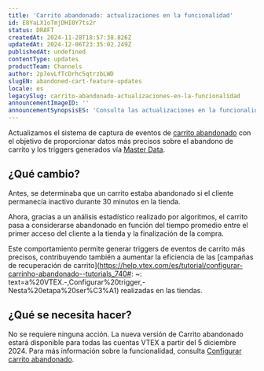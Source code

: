 ```yaml
---
title: 'Carrito abandonado: actualizaciones en la funcionalidad'
id: E8YaLX1oTmjDHI0Y7ts2r
status: DRAFT
createdAt: 2024-11-28T18:57:38.826Z
updatedAt: 2024-12-06T23:35:02.249Z
publishedAt: undefined
contentType: updates
productTeam: Channels
author: 2p7evLfTcDrhc5qtrzbLWD
slugEN: abandoned-cart-feature-updates
locale: es
legacySlug: carrito-abandonado-actualizaciones-en-la-funcionalidad
announcementImageID: ''
announcementSynopsisES: 'Consulta las actualizaciones en la funcionalidad Carrito abandonado.'
---
```


Actualizamos el sistema de captura de eventos de [carrito abandonado](https://help.vtex.com/es/tutorial/configurar-carrinho-abandonado--tutorials_740) con el objetivo de proporcionar datos más precisos sobre el abandono de carrito y los triggers generados vía [Master Data](https://help.vtex.com/pt/tutorial/master-data--4otjBnR27u4WUIciQsmkAw).  

## ¿Qué cambio?

Antes, se determinaba que un carrito estaba abandonado si el cliente permanecía inactivo durante 30 minutos en la tienda.  

Ahora, gracias a un análisis estadístico realizado por algoritmos, el carrito pasa a considerarse abandonado en función del tiempo promedio entre el primer acceso del cliente a la tienda y la finalización de la compra.  

Este comportamiento permite generar triggers de eventos de carrito más precisos, contribuyendo también a aumentar la eficiencia de las [campañas de recuperación de carrito](https://help.vtex.com/es/tutorial/configurar-carrinho-abandonado--tutorials_740#: ~: text=a%20VTEX.-,Configurar%20trigger,-Nesta%20etapa%20ser%C3%A1) realizadas en las tiendas.  

## ¿Qué se necesita hacer?

No se requiere ninguna acción. La nueva versión de Carrito abandonado estará disponible para todas las cuentas VTEX a partir del 5 diciembre 2024. Para más información sobre la funcionalidad, consulta [Configurar carrito abandonado](https://help.vtex.com/es/tutorial/configurar-carrinho-abandonado--tutorials_740). 

